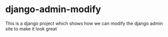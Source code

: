 # django-admin-modify
This is a django project which shows how we can modify the django admin site to make it look great
